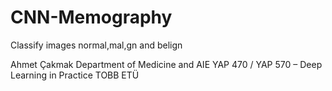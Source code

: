 # CNN-Memography
Classify images normal,mal,gn and belign








Ahmet Çakmak
Department of Medicine and AIE
YAP 470 / YAP 570 – Deep Learning in Practice
TOBB ETÜ

